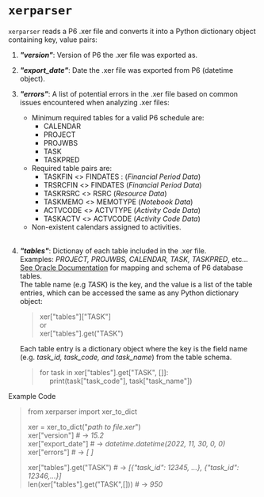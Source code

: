 # `xerparser`

`xerparser` reads a P6 .xer file and converts it into a Python dictionary object containing key, value pairs:
1. ***"version"***: Version of P6 the .xer file was exported as.
2. ***"export_date"***: Date the .xer file was exported from P6 (datetime object).
3. ***"errors"***: A list of potential errors in the .xer file based on common issues encountered when analyzing .xer files:  
    - Minimum required tables for a valid P6 schedule are:
      - CALENDAR
      - PROJECT
      - PROJWBS
      - TASK
      - TASKPRED
    - Required table pairs are:
      - TASKFIN <> FINDATES : (*Financial Period Data*)
      - TRSRCFIN <> FINDATES (*Financial Period Data*)
      - TASKRSRC <> RSRC (*Resource Data*)
      - TASKMEMO <> MEMOTYPE (*Notebook Data*)
      - ACTVCODE <> ACTVTYPE (*Activity Code Data*)
      - TASKACTV <> ACTVCODE (*Activity Code Data*)
    - Non-existent calendars assigned to activities.  
    <br>
4. ***"tables"***: Dictionay of each table included in the .xer file.  
    Examples: *PROJECT, PROJWBS, CALENDAR, TASK, TASKPRED*, etc... [See Oracle Documentation]( https://docs.oracle.com/cd/F25600_01/English/Mapping_and_Schema/xer_import_export_data_map_project/index.htm) for mapping and schema of P6 database tables.  
    The table name (e.g *TASK*) is the key, and the value is a list of the table entries, which can be accessed the same as any Python dictionary object:  
    
    >xer["tables"]["TASK"]  
    >or  
    >xer["tables"].get("TASK")  

   Each table entry is a dictionary object where the key is the field name (e.g. *task_id, task_code, and task_name*) from the table schema.

   >for task in xer["tables"].get["TASK", []]:  
   >&nbsp;&nbsp;&nbsp;&nbsp; print(task["task_code"], task["task_name"])

Example Code
>from xerparser import xer_to_dict  
>
>xer = xer_to_dict("*path to file.xer*")  
>xer["version"]  # -> *15.2*  
>xer["export_date"]  # -> *datetime.datetime(2022, 11, 30, 0, 0)*  
>xer["errors"]  # -> *[ ]*  
>
>xer["tables"].get("TASK")  # -> *[{"task_id": 12345, ...}, {"task_id": 12346,...}]*  
>len(xer["tables"].get("TASK",[]))  # -> *950* 